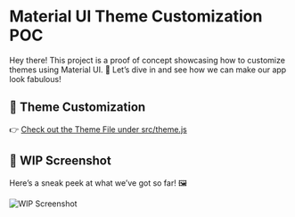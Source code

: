 # Material UI Theme Customization POC

Hey there! This project is a proof of concept showcasing how to customize themes using Material UI. 🎨 Let’s dive in and see how we can make our app look fabulous!


## 🎨 Theme Customization

👉 [Check out the Theme File under src/theme.js](src/theme.js)

## 📸 WIP Screenshot

Here’s a sneak peek at what we’ve got so far! 🖼️


![WIP Screenshot](https://d1qbqkkh49kht1.cloudfront.net/102f82830789d54d20933e605d882f12.png)


